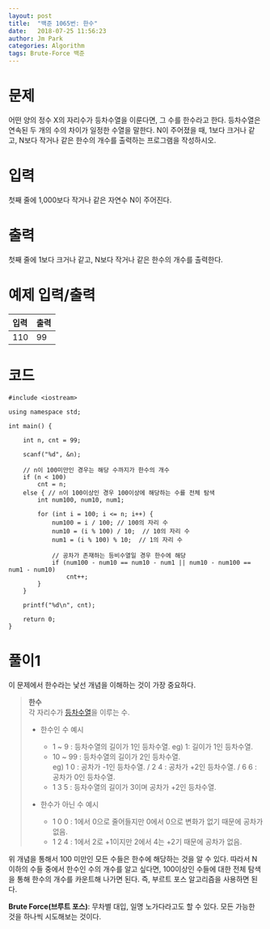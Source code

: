```yaml
---
layout: post
title:  "백준 1065번: 한수"
date:   2018-07-25 11:56:23
author: Jm Park
categories: Algorithm
tags: Brute-Force 백준
---
```


# 문제
어떤 양의 정수 X의 자리수가 등차수열을 이룬다면, 그 수를 한수라고 한다. 등차수열은 연속된 두 개의 수의 차이가 일정한 수열을 말한다. N이 주어졌을 때, 1보다 크거나 같고, N보다 작거나 같은 한수의 개수를 출력하는 프로그램을 작성하시오. 

# 입력
첫째 줄에 1,000보다 작거나 같은 자연수 N이 주어진다.

# 출력
첫째 줄에 1보다 크거나 같고, N보다 작거나 같은 한수의 개수를 출력한다.

# 예제 입력/출력

| 입력 | 출력 |  
| :-------- | :------- |  
| 110 | 99 |

# 코드
```{.cpp}
#include <iostream>

using namespace std;

int main() {

	int n, cnt = 99;

	scanf("%d", &n);

	// n이 100미만인 경우는 해당 수까지가 한수의 개수
	if (n < 100)
		cnt = n;
	else { // n이 100이상인 경우 100이상에 해당하는 수를 전체 탐색
		int num100, num10, num1;

		for (int i = 100; i <= n; i++) {
			num100 = i / 100; // 100의 자리 수
			num10 = (i % 100) / 10;  // 10의 자리 수
			num1 = (i % 100) % 10;  // 1의 자리 수

			// 공차가 존재하는 등비수열일 경우 한수에 해당
			if (num100 - num10 == num10 - num1 || num10 - num100 == num1 - num10)
				cnt++;
		}
	}

	printf("%d\n", cnt);

	return 0;
}
```

# 풀이1
이 문제에서 한수라는 낯선 개념을 이해하는 것이 가장 중요하다.  
> **한수**  
 각 자리수가 [등차수열](https://ko.wikipedia.org/wiki/%EB%93%B1%EC%B0%A8%EC%88%98%EC%97%B4)을 이루는 수.  
> * 한수인 수 예시   
>	- 1 ~ 9 : 등차수열의 길이가 1인 등차수열. eg) 1: 길이가 1인 등차수열.
>	- 10 ~ 99 : 등차수열의 길이가 2인 등차수열.   
>  eg) 1 0 : 공차가 -1인 등차수열. / 2 4 : 공차가 +2인 등차수열. / 6 6 : 공차가 0인 등차수열.  
>	- 1 3 5 : 등차수열의 길이가 3이며 공차가 +2인 등차수열. 
> 
>  * 한수가 아닌 수 예시     
> 	 - 1 0 0 : 1에서 0으로 줄어들지만 0에서 0으로 변화가 없기 때문에 공차가 없음.  
> 	 - 1 2 4 : 1에서 2로 +1이지만 2에서 4는 +2기 때문에 공차가 없음.
  
위 개념을 통해서 100 미만인 모든 수들은 한수에 해당하는 것을 알 수 있다. 따라서 N이하의 수들 중에서 한수인 수의 개수를 알고 싶다면, 100이상인 수들에 대한 전체 탐색을 통해 한수의 개수를 카운트해 나가면 된다. 즉, 부르트 포스 알고리즘을 사용하면 된다.  

**Brute Force(브루트 포스)**: 무차별 대입, 일명 노가다라고도 할 수 있다. 모든 가능한 것을 하나씩 시도해보는 것이다.
